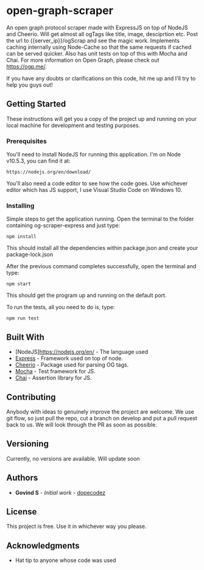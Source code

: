 # open-graph-scraper

An open graph protocol scraper made with ExpressJS on top of NodeJS and Cheerio. Will get almost all ogTags like title, image, desciprtion etc. Post the url to {{server_ip}}/ogScrap and see the magic work. Implements caching internally using Node-Cache so that the same requests if cached can be served quicker. Also has unit tests on top of this with Mocha and Chai. For more information on Open Graph, please check out https://ogp.me/.

If you have any doubts or clarifications on this code, hit me up and I'll try to help you guys out!

## Getting Started

These instructions will get you a copy of the project up and running on your local machine for development and testing purposes. 

### Prerequisites

You'll need to install NodeJS for running this application. I'm on Node v10.5.3, you can find it at:
```
https://nodejs.org/en/download/
```
You'll also need a code editor to see how the code goes. Use whichever editor which has JS support, I use Visual Studio Code on 
Windows 10.

### Installing

Simple steps to get the application running. Open the terminal to the folder containing og-scraper-express and just type:
```
npm install
```
This should install all the dependencies within package.json and create your package-lock.json

After the previous command completes successfully, open the terminal and type:
```
npm start
```
This should get the program up and running on the default port.

To run the tests, all you need to do is, type:

```
npm run test
```
## Built With

* [NodeJS]https://nodejs.org/en/ - The language used
* [Express](https://expressjs.com/) - Framework used on top of node.
* [Cheerio](https://cheerio.js.org/) - Package used for parsing OG tags.
* [Mocha](https://mochajs.org/) - Test framework for JS.
* [Chai](https://www.chaijs.com/) - Assertion library for JS.

## Contributing

Anybody with ideas to genuinely improve the project are welcome. We use git flow, so just pull the repo, cut a branch on develop and put a pull request back to us. We will look through the PR as soon as possible.

## Versioning
Currently, no versions are available. Will update soon

## Authors

* **Govind S** - *Initial work* - [dopecodez](https://github.com/dopecodez)

## License

This project is free. Use it in whichever way you please.

## Acknowledgments

* Hat tip to anyone whose code was used
